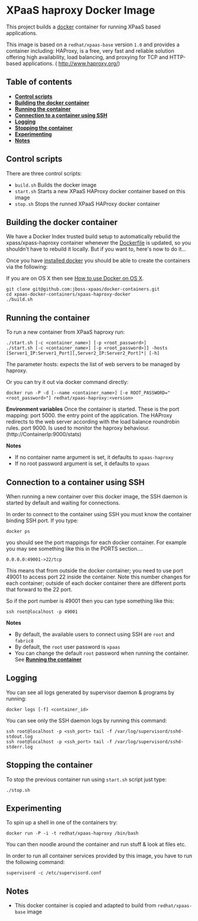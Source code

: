 XPaaS haproxy Docker Image
=======================

This project builds a [docker](http://docker.io/) container for running XPaaS based applications.

This image is based on a <code>redhat/xpaas-base</code> version <code>1.0</code> and provides a container including:
HAProxy, is a free, very fast and reliable solution offering high availability, load balancing, and proxying for TCP and HTTP-based applications. ( http://www.haproxy.org/)


Table of contents
------------------

* **[Control scripts](#control-scripts)**
* **[Building the docker container](#building-the-docker-container)**
* **[Running the container](#running-the-container)**
* **[Connection to a container using SSH](#connection-to-a-container-using-ssh)**
* **[Logging](#logging)**
* **[Stopping the container](#stopping-the-container)**
* **[Experimenting](#experimenting)**
* **[Notes](#notes)**

Control scripts
---------------

There are three control scripts:
* <code>build.sh</code> Builds the docker image
* <code>start.sh</code> Starts a new XPaaS HAProxy  docker container based on this image
* <code>stop.sh</code>  Stops the runned XPaaS HAProxy  docker container

Building the docker container
-----------------------------

We have a Docker Index trusted build setup to automatically rebuild the xpass/xpass-haproxy container whenever the
[Dockerfile](https://github.com/jboss-xpaas/docker-containers/blob/master/xpaas-haproxy-docker/Dockerfile) is updated, so you shouldn't have to rebuild it locally. But if you want to, here's now to do it...

Once you have [installed docker](https://www.docker.io/gettingstarted/#h_installation) you should be able to create the containers via the following:

If you are on OS X then see [How to use Docker on OS X](DockerOnOSX.md).

    git clone git@github.com:jboss-xpaas/docker-containers.git
    cd xpaas-docker-containers/xpaas-haproxy-docker
    ./build.sh

Running the container
---------------------

To run a new container from XPaaS haproxy run:

    ./start.sh [-c <container_name>] [-p <root_password>]
    ./start.sh [-c <container_name>] [-p <root_password>]] -hosts [Server1_IP:Server1_Port][,Server2_IP:Server2_Port]*| [-h]

The parameter hosts: expects  the list of web servers to be managed by haproxy.

Or you can try it out via docker command directly:

    docker run -P -d [--name <container_name>] [-e ROOT_PASSWORD="<root_password>"] redhat/xpaas-haproxy:<version>


**Environment variables**
Once the container is started. These is the port mapping:
port 5000. the entry point of the application. The HAProxy redirects to the web server according with the load balance roundrobin rules.
port 9000. Is used to monitor  the haproxy behaviour. (http://ContainerIp:9000/stats)

**Notes**
* If no container name argument is set, it defaults to <code>xpaas-haproxy</code>
* If no root password argument is set, it defaults to <code>xpaas</code>

Connection to a container using SSH
-----------------------------------

When running a new container over this docker image, the SSH daemon is started by default and waiting for connections.

In order to connect to the container using SSH you must know the container binding SSH port. If you type:

    docker ps

you should see the port mappings for each docker container. For example you may see something like this in the PORTS section....

    0.0.0.0:49001->22/tcp

This means that from outside the docker container; you need to use port 49001 to access port 22 inside the container. Note this number changes for each container; outside of each docker container there are different ports that forward to the 22 port.

So if the port number is 49001 then you can type something like this:

    ssh root@localhost -p 49001

**Notes**
* By default, the available users to connect using SSH are <code>root</code> and <code>fabric8</code>
* By default, the <code>root</code> user password is <code>xpaas</code>
* You can change the default <code>root</code> password when running the container. See **[Running the container](#running-the-container)**

Logging
-------
You can see all logs generated by supervisor daemon & programs by running:

    docker logs [-f] <container_id>

You can see only the SSH daemon logs by running this command:

    ssh root@localhost -p <ssh_port> tail -f /var/log/supervisord/sshd-stdout.log
    ssh root@localhost -p <ssh_port> tail -f /var/log/supervisord/sshd-stderr.log


Stopping the container
----------------------
To stop the previous container run using <code>start.sh</code> script just type:

    ./stop.sh

Experimenting
-------------
To spin up a shell in one of the containers try:

    docker run -P -i -t redhat/xpaas-haproxy /bin/bash

You can then noodle around the container and run stuff & look at files etc.

In order to run all container services provided by this image, you have to run the following command:

    supervisord -c /etc/supervisord.conf

Notes
-----
* This docker container is copied and adapted to build from <code>redhat/xpaas-base</code> image